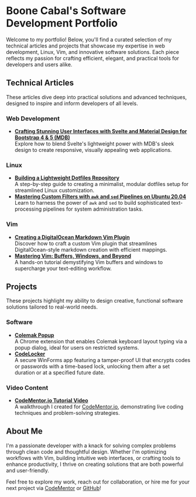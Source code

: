 # Boone Cabal's Software Development Portfolio

Welcome to my portfolio! Below, you'll find a curated selection of my technical articles and projects that showcase my expertise in web development, Linux, Vim, and innovative software solutions. Each piece reflects my passion for crafting efficient, elegant, and practical tools for developers and users alike.

## Technical Articles

These articles dive deep into practical solutions and advanced techniques, designed to inspire and inform developers of all levels.

### Web Development
- **[Crafting Stunning User Interfaces with Svelte and Material Design for Bootstrap 4 & 5 (MDB)](https://hackmd.io/@boonecabaldev/ByGiokbcR)**  
  Explore how to blend Svelte's lightweight power with MDB's sleek design to create responsive, visually appealing web applications.

### Linux
- **[Building a Lightweight Dotfiles Repository](https://github.com/boonecabaldev/Articles/blob/main/LightweightDotfilesRepo.md)**  
  A step-by-step guide to creating a minimalist, modular dotfiles setup for streamlined Linux customization.
- **[Mastering Custom Filters with `awk` and `sed` Pipelines on Ubuntu 20.04](https://github.com/boonecabaldev/Articles/blob/main/SedAwkPipelines.md)**  
  Learn to harness the power of `awk` and `sed` to build sophisticated text-processing pipelines for system administration tasks.

### Vim
- **[Creating a DigitalOcean Markdown Vim Plugin](https://github.com/boonecabaldev/Articles/blob/main/DigitalOceanMarkdownVimPlugin.md)**  
  Discover how to craft a custom Vim plugin that streamlines DigitalOcean-style markdown creation with efficient mappings.
- **[Mastering Vim: Buffers, Windows, and Beyond](https://github.com/boonecabaldev/Articles/blob/main/VimBuffersWindows.md)**  
  A hands-on tutorial demystifying Vim buffers and windows to supercharge your text-editing workflow.

## Projects

These projects highlight my ability to design creative, functional software solutions tailored to real-world needs.

### Software
- **[Colemak Popup](https://github.com/boonecabaldev/colemak-extension)**  
  A Chrome extension that enables Colemak keyboard layout typing via a popup dialog, ideal for users on restricted systems.
- **[CodeLocker](https://github.com/boonecabaldev/CodeLocker)**  
  A secure WinForms app featuring a tamper-proof UI that encrypts codes or passwords with a time-based lock, unlocking them after a set duration or at a specified future date.

### Video Content
- **[CodeMentor.io Tutorial Video](https://youtu.be/Fdp2eefdvEs?si=s4MlpyCY_9wbNzoU)**  
  A walkthrough I created for [CodeMentor.io](https://codementor.io), demonstrating live coding techniques and problem-solving strategies.

## About Me

I'm a passionate developer with a knack for solving complex problems through clean code and thoughtful design. Whether I'm optimizing workflows with Vim, building intuitive web interfaces, or crafting tools to enhance productivity, I thrive on creating solutions that are both powerful and user-friendly.

Feel free to explore my work, reach out for collaboration, or hire me for your next project via [CodeMentor](https://codementor.io) or [GitHub](https://github.com/boonecabaldev)!
